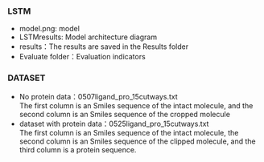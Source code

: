 ### LSTM
- model.png: model  
- LSTMresults: Model architecture diagram  
- results：The results are saved in the Results folder    
- Evaluate folder：Evaluation indicators   
###  DATASET 
  - No protein data：0507ligand_pro_15cutways.txt  
   The first column is an Smiles sequence of the intact molecule, and the second column is an Smiles sequence of the cropped molecule
  - dataset with protein data：0525ligand_pro_15cutways.txt  
  The first column is an Smiles sequence of the intact molecule, the second column is an Smiles sequence of the clipped molecule, and the third column is a protein sequence. 


